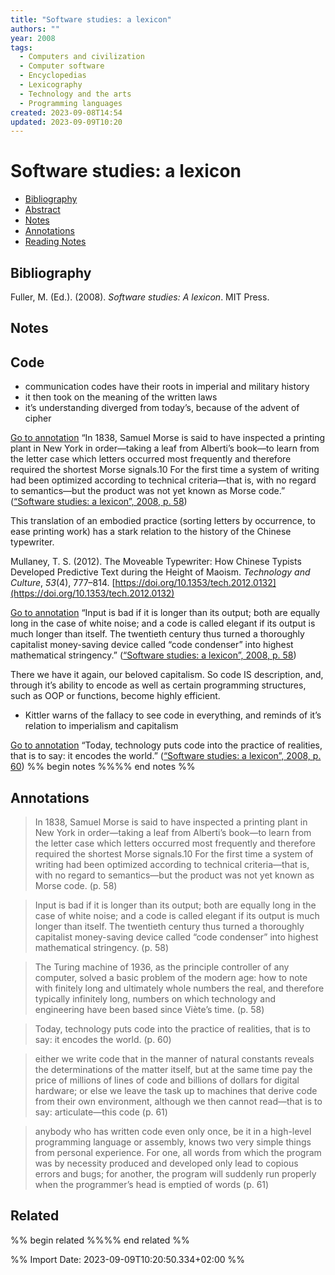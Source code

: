 ```yaml
---
title: "Software studies: a lexicon"
authors: ""
year: 2008
tags:
  - Computers and civilization
  - Computer software
  - Encyclopedias
  - Lexicography
  - Technology and the arts
  - Programming languages
created: 2023-09-08T14:54
updated: 2023-09-09T10:20
---
```

# Software studies: a lexicon

- [Bibliography](#bibliography)
- [Abstract](#abstract)
- [Notes](#notes)
- [Annotations](#annotations)
- [Reading Notes](#reading-notes)

## Bibliography
Fuller, M. (Ed.). (2008). _Software studies: A lexicon_. MIT Press.


## Notes
## Code

- communication codes have their roots in imperial and military history
- it then took on the meaning of the written laws
- it’s understanding diverged from today’s, because of the advent of cipher

[Go to annotation](zotero://open-pdf/groups/4724071/items/VQC93HXY?page=58&annotation=BHX2H6Z2) “In 1838, Samuel Morse is said to have inspected a printing plant in New York in order—taking a leaf from Alberti’s book—to learn from the letter case which letters occurred most frequently and therefore required the shortest Morse signals.10 For the first time a system of writing had been optimized according to technical criteria—that is, with no regard to semantics—but the product was not yet known as Morse code.” ([“Software studies: a lexicon”, 2008, p. 58](zotero://select/groups/4724071/items/UT6VETWQ))

This translation of an embodied practice (sorting letters by occurrence, to ease printing work) has a stark relation to the history of the Chinese typewriter.

Mullaney, T. S. (2012). The Moveable Typewriter: How Chinese Typists Developed Predictive Text during the Height of Maoism. _Technology and Culture_, _53_(4), 777–814. [https://doi.org/10.1353/tech.2012.0132](https://doi.org/10.1353/tech.2012.0132)

[Go to annotation](zotero://open-pdf/groups/4724071/items/VQC93HXY?page=58&annotation=KVCQ8SF2) “Input is bad if it is longer than its output; both are equally long in the case of white noise; and a code is called elegant if its output is much longer than itself. The twentieth century thus turned a thoroughly capitalist money-saving device called “code condenser” into highest mathematical stringency.” ([“Software studies: a lexicon”, 2008, p. 58](zotero://select/groups/4724071/items/UT6VETWQ))

There we have it again, our beloved capitalism. So code IS description, and, through it’s ability to encode as well as certain programming structures, such as OOP or functions, become highly efficient.

- Kittler warns of the fallacy to see code in everything, and reminds of it’s relation to imperialism and capitalism

[Go to annotation](zotero://open-pdf/groups/4724071/items/VQC93HXY?page=60&annotation=P5NKKQA8) “Today, technology puts code into the practice of realities, that is to say: it encodes the world.” ([“Software studies: a lexicon”, 2008, p. 60](zotero://select/groups/4724071/items/UT6VETWQ))
%% begin notes %%%% end notes %%

## Annotations
> In 1838, Samuel Morse is said to have inspected a printing plant in New York in order—taking a leaf from Alberti’s book—to learn from the letter case which letters occurred most frequently and therefore required the shortest Morse signals.10 For the first time a system of writing had been optimized according to technical criteria—that is, with no regard to semantics—but the product was not yet known as Morse code. (p. 58)

> Input is bad if it is longer than its output; both are equally long in the case of white noise; and a code is called elegant if its output is much longer than itself. The twentieth century thus turned a thoroughly capitalist money-saving device called “code condenser” into highest mathematical stringency. (p. 58)

> The Turing machine of 1936, as the principle controller of any computer, solved a basic problem of the modern age: how to note with finitely long and ultimately whole numbers the real, and therefore typically infinitely long, numbers on which technology and engineering have been based since Viète’s time. (p. 58)

> Today, technology puts code into the practice of realities, that is to say: it encodes the world. (p. 60)

> either we write code that in the manner of natural constants reveals the determinations of the matter itself, but at the same time pay the price of millions of lines of code and billions of dollars for digital hardware; or else we leave the task up to machines that derive code from their own environment, although we then cannot read—that is to say: articulate—this code (p. 61)

> anybody who has written code even only once, be it in a high-level programming language or assembly, knows two very simple things from personal experience. For one, all words from which the program was by necessity produced and developed only lead to copious errors and bugs; for another, the program will suddenly run properly when the programmer’s head is emptied of words (p. 61)



## Related
%% begin related %%%% end related %%

%% Import Date: 2023-09-09T10:20:50.334+02:00 %%
